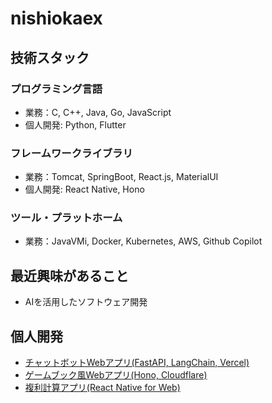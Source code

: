 # nishiokaex

## 技術スタック

### プログラミング言語

- 業務：C, C++, Java, Go, JavaScript
- 個人開発: Python, Flutter

### フレームワークライブラリ

- 業務：Tomcat, SpringBoot, React.js, MaterialUI
- 個人開発: React Native, Hono

### ツール・プラットホーム

- 業務：JavaVMi, Docker, Kubernetes, AWS, Github Copilot

## 最近興味があること

- AIを活用したソフトウェア開発

## 個人開発

- [チャットボットWebアプリ(FastAPI, LangChain, Vercel)](https://github.com/nishiokaex/expo-chatbot)
- [ゲームブック風Webアプリ(Hono, Cloudflare)](https://starwind-tale.pages.dev/)
- [複利計算アプリ(React Native for Web)](https://github.com/nishiokaex/compound-interest-calculator)
